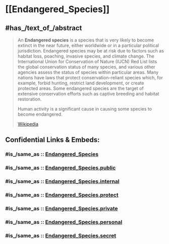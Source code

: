 ﻿---
Commons_category: "Endangered species"
different_from:
- '[[_Standards/WikiData/WD~moderately_threatened,10677610]]'
- '[[_Standards/WikiData/WD~endangered,56660246]]'
has_id_wikidata: Q11394
instance_of: '[[_Standards/WikiData/WD~conservation_status,82673]]'
IPTC_NewsCode: mediatopic/20000443
said_to_be_the_same_as: '[[_Standards/WikiData/WD~Endangered_status,96377276]]'
subclass_of: '[[_Standards/WikiData/WD~threatened_species,16197023]]'
UMLS_CUI: C2717883
U_S_National_Archives_Identifier: 10638906
---

# [[Endangered_Species]] 


## #has_/text_of_/abstract 

> An **Endangered species** is a species that is very likely to become extinct in the near future, either worldwide or in a particular political jurisdiction. Endangered species may be at risk due to factors such as habitat loss, poaching, invasive species, and climate change. The International Union for Conservation of Nature (IUCN) Red List lists the global conservation status of many species, and various other agencies assess the status of species within particular areas. Many nations have laws that protect conservation-reliant species which, for example, forbid hunting, restrict land development, or create protected areas. Some endangered species are the target of extensive conservation efforts such as captive breeding and habitat restoration.
>
> Human activity is a significant cause in causing some species to become endangered.
>
> [Wikipedia](https://en.wikipedia.org/wiki/Endangered%20species)


## Confidential Links & Embeds: 

### #is_/same_as :: [Endangered_Species](/_Standards/bio/Ecology/Endangered_Species.md) 

### #is_/same_as :: [Endangered_Species.public](/_public/bio/Ecology/Endangered_Species.public.md) 

### #is_/same_as :: [Endangered_Species.internal](/_internal/bio/Ecology/Endangered_Species.internal.md) 

### #is_/same_as :: [Endangered_Species.protect](/_protect/bio/Ecology/Endangered_Species.protect.md) 

### #is_/same_as :: [Endangered_Species.private](/_private/bio/Ecology/Endangered_Species.private.md) 

### #is_/same_as :: [Endangered_Species.personal](/_personal/bio/Ecology/Endangered_Species.personal.md) 

### #is_/same_as :: [Endangered_Species.secret](/_secret/bio/Ecology/Endangered_Species.secret.md)

